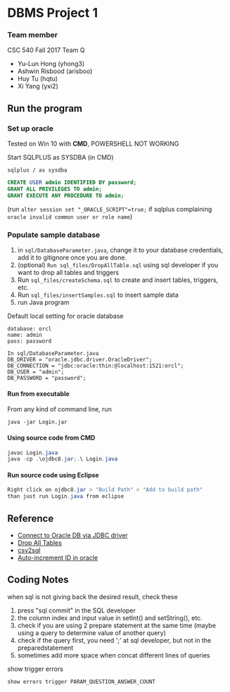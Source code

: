 # DBMS Project 1

### Team member
CSC 540 Fall 2017
Team Q

* Yu-Lun Hong (yhong3)
* Ashwin Risbood (arisboo)
* Huy Tu (hqtu)
* Xi Yang (yxi2)

## Run the program
### Set up oracle
Tested on Win 10 with **CMD**, POWERSHELL NOT WORKING

Start SQLPLUS as SYSDBA (in CMD)
```
sqlplus / as sysdba
```
```sql
CREATE USER admin IDENTIFIED BY password;
GRANT ALL PRIVILEGES TO admin;
GRANT EXECUTE ANY PROCEDURE TO admin;
```
(run `alter session set "_ORACLE_SCRIPT"=true;` if sqlplus complaining `oracle invalid common user or role name`)

### Populate sample database
1. in ```sql/DatabaseParameter.java```, change it to your database credentials, add it to gitignore once you are done.
2. (optional) ```Run sql_files/DropAllTable.sql``` using sql developer if you want to drop all tables and triggers 
3. Run ```sql_files/createSchema.sql``` to create and insert tables, triggers, etc.
4. Run ```sql_files/insertSamples.sql``` to insert sample data
5. run Java program

Default local setting for oracle database
```
database: orcl
name: admin
pass: password

In sql/DatabaseParameter.java
DB_DRIVER = "oracle.jdbc.driver.OracleDriver";
DB_CONNECTION = "jdbc:oracle:thin:@localhost:1521:orcl";
DB_USER = "admin";
DB_PASSWORD = "password";
```
#### Run from executable

From any kind of command line, run
```
java -jar Login.jar
```
#### Using source code from CMD
```java
javac Login.java
java -cp .\ojdbc8.jar;.\ Login.java
```
#### Run source code using Eclipse
```java
Right click on ojdbc8.jar > "Build Path" > "Add to build path"
than just run Login.java from eclipse
```

## Reference
* [Connect to Oracle DB via JDBC driver](http://www.mkyong.com/jdbc/connect-to-oracle-db-via-jdbc-driver-java/)
* [Drop All Tables](http://www.jochenhebbrecht.be/site/2010-05-10/database/drop-all-tables-in-oracle-db-scheme)
* [csv2sql](http://csv2mysql.patrotsky.com/index.php)
* [Auto-increment ID in oracle](http://earlruby.org/2009/01/creating-auto-increment-columns-in-oracle/)

## Coding Notes
when sql is not giving back the desired result, check these
1. press "sql commit" in the SQL developer
2. the column index and input value in setInt() and setString(), etc.
3. check if you are using 2 prepare statement at the same time (maybe using a query to determine value of another query)
4. check if the query first, you need ';' at sql developer, but not in the preparedstatement
5. sometimes add more space when concat different lines of queries

show trigger errors
```
show errors trigger PARAM_QUESTION_ANSWER_COUNT
```
